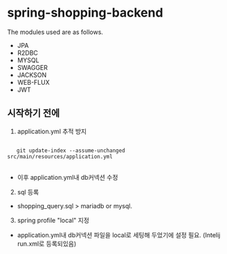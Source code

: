 # spring-shopping-backend

The modules used are as follows.
* JPA
* R2DBC
* MYSQL
* SWAGGER
* JACKSON
* WEB-FLUX
* JWT

시작하기 전에
-------------
1. application.yml 추적 방지
<pre>
<code>
   git update-index --assume-unchanged src/main/resources/application.yml
</code>
</pre>
- 이후 application.yml내 db커넥션 수정
2. sql 등록
- shopping_query.sql > mariadb or mysql.
3. spring profile "local" 지정
- application.yml내 db커넥션 파일을 local로 세팅해 두었기에 설정 필요. (Intelij run.xml로 등록되있음)